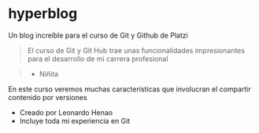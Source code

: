 # hyperblog
Un blog increíble para el curso de Git y Github de Platzi


 >El curso de Git y Git Hub trae unas funcionalidades impresionantes para el desarrollo de mi carrera profesional

 > - Niñita

 En este curso veremos
 muchas características
 que involucran el compartir
 contenido por versiones
* Creado por Leonardo Henao
* Incluye toda mi experiencia en Git